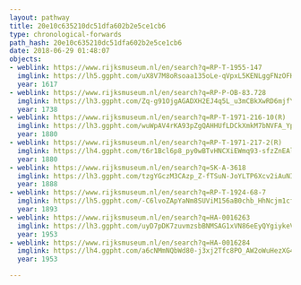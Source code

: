 ```yaml
---
layout: pathway
title: 20e10c635210dc51dfa602b2e5ce1cb6
type: chronological-forwards
path_hash: 20e10c635210dc51dfa602b2e5ce1cb6
date: 2018-06-29 01:48:07
objects:
- weblink: https://www.rijksmuseum.nl/en/search?q=RP-T-1955-147
  imglink: https://lh5.ggpht.com/uX8V7M8oRsoaa135oLe-qVpxL5KENLggFNzOFHzG3Haj_NjSdNYwQUsmLyo_oNaTRzjBfM4zt4h9QotbZZ0-65z4lIY=s200
  year: 1617
- weblink: https://www.rijksmuseum.nl/en/search?q=RP-P-OB-83.728
  imglink: https://lh3.ggpht.com/Zq-g91OjgAGADXH2EJ4q5L_u3mCBkXwRD6mjfYxyEd1bVKywYW01yrk01H5yh9T9FQS7jS8dRmzS4sHhsK3Qy_b0AA=s200
  year: 1738
- weblink: https://www.rijksmuseum.nl/en/search?q=RP-T-1971-216-10(R)
  imglink: https://lh3.ggpht.com/wuWpAV4rKA93pZgQAHHUfLDCkXmkM7bNVFA_YpNmuVnYbCCqm1OL6up2qWH3MMhZANYYdafQhvkp5BU7NImYWDU_Aw=s200
  year: 1880
- weblink: https://www.rijksmuseum.nl/en/search?q=RP-T-1971-217-2(R)
  imglink: https://lh4.ggpht.com/t6r1Bcl6p8_py0wBTvHNCXiEWmq93-sfzZnEAlL2TyoVk8nYn4Acbu3dFdvmqdMlWmV1VsjOIYRcjk66h3uHWN5NSEJi=s200
  year: 1880
- weblink: https://www.rijksmuseum.nl/en/search?q=SK-A-3618
  imglink: https://lh3.ggpht.com/tzgYGczM3CAzp_Z-fTSuN-JoYLTP6Xcv2iAuNIL3g7vTrX8OwAdMZjZOXHYzq4CRiE2NclcsvfOij-5m3usvVdEt18E=s200
  year: 1888
- weblink: https://www.rijksmuseum.nl/en/search?q=RP-T-1924-68-7
  imglink: https://lh5.ggpht.com/-C6lvoZApYaNm8SUViM156aB0chb_HhNcjm1cfldKY3ACm4xkPsw5-ix_c-9QqrNNrBXPrlVDU6pWNnqCJgaYolQFHE=s200
  year: 1893
- weblink: https://www.rijksmuseum.nl/en/search?q=HA-0016263
  imglink: https://lh3.ggpht.com/uyD7pDK7zuvmzsbBNMSAG1xVN86eEyQYgiykeVjxE7RWQDk_mRSDumHAycNtiZhaCIQLWO_axqtN0KjCquyNQBElzO4=s200
  year: 1953
- weblink: https://www.rijksmuseum.nl/en/search?q=HA-0016284
  imglink: https://lh4.ggpht.com/a6cNMmNQbWd80-j3xj2Tfc8PO_AW2oWuHezXG4bmdgt8AohwfzwDfRdXU1X4Ix4TrGOAwEBDOD3FtRPYkzMlv4QL8z4=s200
  year: 1953

---
```

